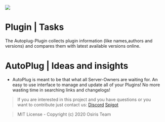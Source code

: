 ![](https://rapidus-info.webnode.com/_files/200000003-4d08d4d08f/AutoPlug%20GitHub%20Header%20800x80.png)
# Plugin | Tasks
The Autoplug-Plugin collects plugin information (like names,authors and versions) and compares them with latest available versions online.

 # AutoPlug | Ideas and insights
 - AutoPlug is meant to be that what all Server-Owners are waiting for. An easy to use interface to manage and update all of your Plugins! No more wasting time in searching links and changelogs!

 > If you are interested in this project and you have questions or you want to contribute just contact us:
[Discord](https://discord.gg/DD3rbQe)
[Spigot](https://www.spigotmc.org/members/osiristeam.935748/)



> MIT License - Copyright (c) 2020 Osiris Team
